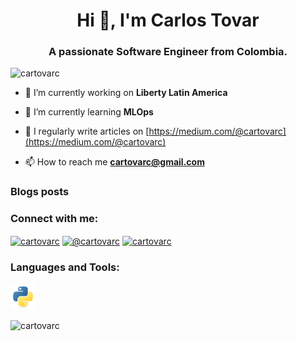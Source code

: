 <h1 align="center">Hi 👋, I'm Carlos Tovar</h1>
<h3 align="center">A passionate Software Engineer from Colombia.</h3>

<p align="left"> <img src="https://komarev.com/ghpvc/?username=cartovarc&label=Profile%20views&color=0e75b6&style=flat" alt="cartovarc" /> </p>

- 🔭 I’m currently working on **Liberty Latin America**

- 🌱 I’m currently learning **MLOps**

- 📝 I regularly write articles on [https://medium.com/@cartovarc](https://medium.com/@cartovarc)

- 📫 How to reach me **cartovarc@gmail.com**

### Blogs posts
<!-- BLOG-POST-LIST:START -->
<!-- BLOG-POST-LIST:END -->

<h3 align="left">Connect with me:</h3>
<p align="left">
<a href="https://linkedin.com/in/cartovarc" target="blank"><img align="center" src="https://raw.githubusercontent.com/rahuldkjain/github-profile-readme-generator/master/src/images/icons/Social/linked-in-alt.svg" alt="cartovarc" height="30" width="40" /></a>
<a href="https://medium.com/@cartovarc" target="blank"><img align="center" src="https://raw.githubusercontent.com/rahuldkjain/github-profile-readme-generator/master/src/images/icons/Social/medium.svg" alt="@cartovarc" height="30" width="40" /></a>
<a href="https://codeforces.com/profile/cartovarc" target="blank"><img align="center" src="https://raw.githubusercontent.com/rahuldkjain/github-profile-readme-generator/master/src/images/icons/Social/codeforces.svg" alt="cartovarc" height="30" width="40" /></a>
</p>

<h3 align="left">Languages and Tools:</h3>
<p align="left"> <a href="https://www.python.org" target="_blank" rel="noreferrer"> <img src="https://raw.githubusercontent.com/devicons/devicon/master/icons/python/python-original.svg" alt="python" width="40" height="40"/> </a> </p>

<p><img align="center" src="https://github-readme-stats.vercel.app/api/top-langs?username=cartovarc&show_icons=true&locale=en&layout=compact" alt="cartovarc" /></p>

